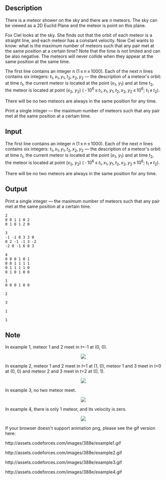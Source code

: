 ## Description

<div><p>There is a meteor shower on the sky and there are <span class="tex-span"><i>n</i></span> meteors. The sky can be viewed as a 2D Euclid Plane and the meteor is point on this plane. </p><p>Fox Ciel looks at the sky. She finds out that the orbit of each meteor is a straight line, and each meteor has a constant velocity. Now Ciel wants to know: what is the maximum number of <span class="tex-font-style-bf">meteors</span> such that any pair met at the same position at a certain time? Note that the time is not limited and can be also negative. The meteors will never collide when they appear at the same position at the same time.</p></div><div class="input-specification"><p>The first line contains an integer <span class="tex-span"><i>n</i></span> (<span class="tex-span">1 ≤ <i>n</i> ≤ 1000</span>). Each of the next <span class="tex-span"><i>n</i></span> lines contains six integers: <span class="tex-span"><i>t</i><sub class="lower-index">1</sub>, <i>x</i><sub class="lower-index">1</sub>, <i>y</i><sub class="lower-index">1</sub>, <i>t</i><sub class="lower-index">2</sub>, <i>x</i><sub class="lower-index">2</sub>, <i>y</i><sub class="lower-index">2</sub></span> — the description of a meteor's orbit: at time <span class="tex-span"><i>t</i><sub class="lower-index">1</sub></span>, the current meteor is located at the point (<span class="tex-span"><i>x</i><sub class="lower-index">1</sub></span>, <span class="tex-span"><i>y</i><sub class="lower-index">1</sub></span>) and at time <span class="tex-span"><i>t</i><sub class="lower-index">2</sub></span>, the meteor is located at point (<span class="tex-span"><i>x</i><sub class="lower-index">2</sub></span>, <span class="tex-span"><i>y</i><sub class="lower-index">2</sub></span>) (<span class="tex-span"> - 10<sup class="upper-index">6</sup> ≤ <i>t</i><sub class="lower-index">1</sub>, <i>x</i><sub class="lower-index">1</sub>, <i>y</i><sub class="lower-index">1</sub>, <i>t</i><sub class="lower-index">2</sub>, <i>x</i><sub class="lower-index">2</sub>, <i>y</i><sub class="lower-index">2</sub> ≤ 10<sup class="upper-index">6</sup>;&nbsp;<i>t</i><sub class="lower-index">1</sub> ≠ <i>t</i><sub class="lower-index">2</sub></span>). </p><p>There will be no two meteors are always in the same position for any time.</p></div><div class="output-specification"><p>Print a single integer — the maximum number of meteors such that any pair met at the same position at a certain time.</p></div>

## Input

<p>The first line contains an integer <span class="tex-span"><i>n</i></span> (<span class="tex-span">1 ≤ <i>n</i> ≤ 1000</span>). Each of the next <span class="tex-span"><i>n</i></span> lines contains six integers: <span class="tex-span"><i>t</i><sub class="lower-index">1</sub>, <i>x</i><sub class="lower-index">1</sub>, <i>y</i><sub class="lower-index">1</sub>, <i>t</i><sub class="lower-index">2</sub>, <i>x</i><sub class="lower-index">2</sub>, <i>y</i><sub class="lower-index">2</sub></span> — the description of a meteor's orbit: at time <span class="tex-span"><i>t</i><sub class="lower-index">1</sub></span>, the current meteor is located at the point (<span class="tex-span"><i>x</i><sub class="lower-index">1</sub></span>, <span class="tex-span"><i>y</i><sub class="lower-index">1</sub></span>) and at time <span class="tex-span"><i>t</i><sub class="lower-index">2</sub></span>, the meteor is located at point (<span class="tex-span"><i>x</i><sub class="lower-index">2</sub></span>, <span class="tex-span"><i>y</i><sub class="lower-index">2</sub></span>) (<span class="tex-span"> - 10<sup class="upper-index">6</sup> ≤ <i>t</i><sub class="lower-index">1</sub>, <i>x</i><sub class="lower-index">1</sub>, <i>y</i><sub class="lower-index">1</sub>, <i>t</i><sub class="lower-index">2</sub>, <i>x</i><sub class="lower-index">2</sub>, <i>y</i><sub class="lower-index">2</sub> ≤ 10<sup class="upper-index">6</sup>;&nbsp;<i>t</i><sub class="lower-index">1</sub> ≠ <i>t</i><sub class="lower-index">2</sub></span>). </p><p>There will be no two meteors are always in the same position for any time.</p>

## Output

<p>Print a single integer — the maximum number of meteors such that any pair met at the same position at a certain time.</p>





```input1
2
0 0 1 1 0 2
0 1 0 1 2 0

```




```input2
3
-1 -1 0 3 3 0
0 2 -1 -1 3 -2
-2 0 -1 6 0 3

```




```input3
4
0 0 0 1 0 1
0 0 1 1 1 1
0 1 1 1 1 0
0 1 0 1 0 0

```




```input4
1
0 0 0 1 0 0

```




```output1
2

```




```output2
3

```




```output3
1

```




```output4
1

```



## Note

<p>In example 1, meteor 1 and 2 meet in <span class="tex-span"><i>t</i></span>=-1 at (0, 0).</p><center><img class="tex-graphics" src="file://gOi3R8Y6.png" style="max-width: 100.0%;max-height: 100.0%;"></center><p>In example 2, meteor 1 and 2 meet in <span class="tex-span"><i>t</i></span>=1 at (1, 0), meteor 1 and 3 meet in <span class="tex-span"><i>t</i></span>=0 at (0, 0) and meteor 2 and 3 meet in <span class="tex-span"><i>t</i></span>=2 at (0, 1).</p><center><img class="tex-graphics" src="file://6xuTfK5B.png" style="max-width: 100.0%;max-height: 100.0%;"></center><p>In example 3, no two meteor meet.</p><center><img class="tex-graphics" src="file://sDInRULB.png" style="max-width: 100.0%;max-height: 100.0%;"></center><p>In example 4, there is only 1 meteor, and its velocity is zero.</p><center><img class="tex-graphics" src="file://wYu32Ssm.png" style="max-width: 100.0%;max-height: 100.0%;"></center><p>If your browser doesn't support animation png, please see the gif version here: </p><p>http://assets.codeforces.com/images/388e/example1.gif</p><p>http://assets.codeforces.com/images/388e/example2.gif</p><p>http://assets.codeforces.com/images/388e/example3.gif</p><p>http://assets.codeforces.com/images/388e/example4.gif</p>
